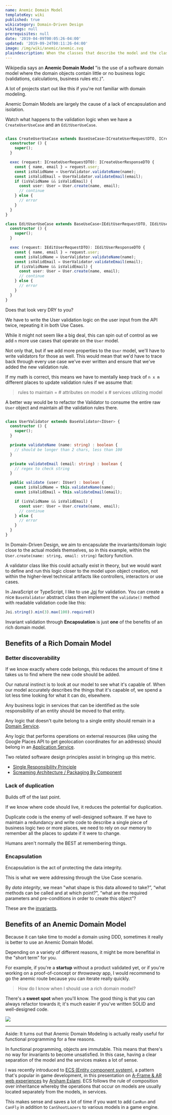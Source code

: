 ```yaml
---
name: Anemic Domain Model
templateKey: wiki
published: true
wikicategory: Domain-Driven Design
wikitags: null
prerequisites: null
date: '2019-04-09T00:05:26-04:00'
updated: '2019-09-24T00:11:26-04:00'
image: /img/wiki/anemic/anemic.svg
plaindescription: When the classes that describe the model and the classes that perform operations on the model are separate. The services contain all the domain logic while the the domain objects themselves contain practically none.
---
```


Wikipedia says an **Anemic Domain Model** "is the use of a software domain model where the domain objects contain little or no business logic (validations, calculations, business rules etc.)".

A lot of projects start out like this if you're not familiar with domain modeling. 

Anemic Domain Models are largely the cause of a lack of encapsulation and isolation.

Watch what happens to the validation logic when we have a `CreateUserUseCase` and an `EditUserUseCase`. 

```typescript

class CreateUserUseCase extends BaseUseCase<ICreateUserRequestDTO, ICreateUserResponseDTO> {
  constructor () {
    super();
  }

  exec (request: ICreateUserRequestDTO): ICreateUserResponseDTO {
    const { name, email } = request.user;
    const isValidName = UserValidator.validateName(name);
    const isValidEmail = UserValidator.validateEmail(email);
    if (isValidName && isValidEmail) {
      const user: User = User.create(name, email);
      // continue
    } else {
      // error
    }
  }
}

class EditUserUseCase extends BaseUseCase<IEditUserRequestDTO, IEditUserResponseDTO> {
  constructor () {
    super();
  }

  exec (request: IEditUserRequestDTO): IEditUserResponseDTO {
    const { name, email } = request.user;
    const isValidName = UserValidator.validateName(name);
    const isValidEmail = UserValidator.validateEmail(email);
    if (isValidName && isValidEmail) {
      const user: User = User.create(name, email);
      // continue
    } else {
      // error
    }
  }
}

```

Does that look very DRY to you?

We have to write the User validation logic on the user input from the API twice, repeating it in both Use Cases.

While it might not seem like a big deal, this can spin out of control as we add `n` more use cases that operate on the `User` model. 

Not only that, but if we add more properties to the `User` model, we'll have to write validators for those as well. This would mean that we'd have to trace back through every use case we've ever written and ensure that we've added the new validation rule.

If my math is correct, this means we have to mentally keep track of `n x m` different places to update validation rules if we assume that:

> rules to maintain = # attributes on model x # services utilizing model

A better way would be to refactor the Validator to consume the entire raw `User` object and maintain all the validation rules there. 

```typescript

class UserValidator extends BaseValidator<IUser> {
  constructor () {
    super();
  }

  private validateName (name: string) : boolean {
    // should be longer than 2 chars, less than 100
  }

  private validateEmail (email: string) : boolean {
    // regex to check string
  }

  public validate (user: IUser) : boolean {
    const isValidName = this.validateName(name);
    const isValidEmail = this.validateEmail(email);

    if (isValidName && isValidEmail) {
      const user: User = User.create(name, email);
      // continue
    } else {
      // error
    }
  }
}

```

In Domain-Driven Design, we aim to encapsulate the invariants/domain logic close to the actual models themselves, so in this example, within the `User.create(name: string, email: string)` factory function.

A validator class like this could actually exist in theory, but we would want to define and run this logic closer to the model upon object creation, not within the higher-level technical artifacts like controllers, interactors or use cases.

In JavaScript or TypeScript, I like to use [Joi](https://github.com/hapijs/joi) for validation. You can create a nice `BaseValidator` abstract class then implement the `validate()` method with readable validation code like this:

```typescript
Joi.string().min(3).max(100).required()
```

Invariant validation through **Encapsulation** is just **one** of the benefits of an rich domain model.

## Benefits of a Rich Domain Model

### Better discoverability

If we know exactly where code belongs, this reduces the amount of time it takes us to find where the new code should be added.

Our natural instinct is to look at our model to see what it's capable of. When our model accurately describes the things that it's capable of, we spend a lot less time looking for what it can do, elsewhere.

Any business logic in services that can be identified as the sole responsibility of an entity should be moved to that entity. 

Any logic that doesn't quite belong to a single entity should remain in a [Domain Service](https://stackoverflow.com/questions/2268699/domain-driven-design-domain-service-application-service).

Any logic that performs operations on external resources (like using the  Google Places API to get geolocation coordinates for an addresss) should belong in an [Application Service](https://stackoverflow.com/questions/2268699/domain-driven-design-domain-service-application-service).

Two related software design principles assist in bringing up this metric.

- [Single Responsibility Principle](/articles/solid-principles/solid-typescript/) 
- [Screaming Architecture / Packaging By Component](/resources/names-construct-structure/)

### Lack of duplication

Builds off of the last point.

If we know where code should live, it reduces the potential for duplication. 

Duplicate code is the enemy of well-designed software. If we have to maintain a redundancy and write code to describe a single piece of business logic two or more places, we need to rely on our memory to remember all the places to update if it were to change.

Humans aren't normally the BEST at remembering things.

### Encapsulation

Encapsulation is the act of protecting the data integrity.

This is what we were addressing through the Use Case scenario.

By _data integrity_, we mean "what shape is this data allowed to take?”, “what methods can be called and at which point?", “what are the required parameters and pre-conditions in order to create this object”?

These are the [invariants](/wiki/invariant).

## Benefits of an Anemic Domain Model

Because it can take time to model a domain using DDD, sometimes it really is better to use an Anemic Domain Model.

Depending on a variety of different reasons, it might be more benefitial in the "short term" for you.

For example, if you're a **startup** without a product validated yet, or if you're working on a proof-of-concept or _throwaway_ app, I would recommend to go the anemic route because you can iterate really quickly.

> How do I know when I should use a rich domain model?

There's a **sweet spot** when you'll know. The good thing is that you can always refactor towards it; it's much easier if you've written SOLID and well-designed code.

![](/img/wiki/anemic/chart.svg)

***
<p class="aside">
Aside: It turns out that Anemic Domain Modeling is actually really useful for functional programming for a few reasons. 
</p>

<p class="aside">
In functional programming, objects are immutable. This means that there's no way for invariants to become unsatisfied. In this case, having a clear separation of the model and the services makes a lot of sense.
</p>

<p class="aside">
I was recently introduced to <a href="https://en.wikipedia.org/wiki/Entity_component_system">ECS (Entity component system)</a>, a pattern that's popular in game development, in this presentation on <a href="https://docs.google.com/presentation/d/1BG8QBAgqXicNNaan3yskzpbC5gEmgOdCHM83D5awXl4/edit?fbclid=IwAR103ZMMQD-sv-3n0VcOz-CqNdJPzh9htO3HTH9VU_yBHpD4a_7e-k_xilU">A-Frame & AR web experiences</a> by <a href="https://www.linkedin.com/in/arsham-eslami/">Arsham Eslami</a>. ECS follows the rule of composition over inheritance whereby the operations that occur on models are usually located separately from the models, in services.
</p>

<p class="aside">
This makes sense and saves a lot of time if you want to add <code class="language-text">CanRun</code> and <code class="language-text">CanFly</code> in addition to <code class="language-text">CanShootLazers</code> to various models in a game engine.
</p>

